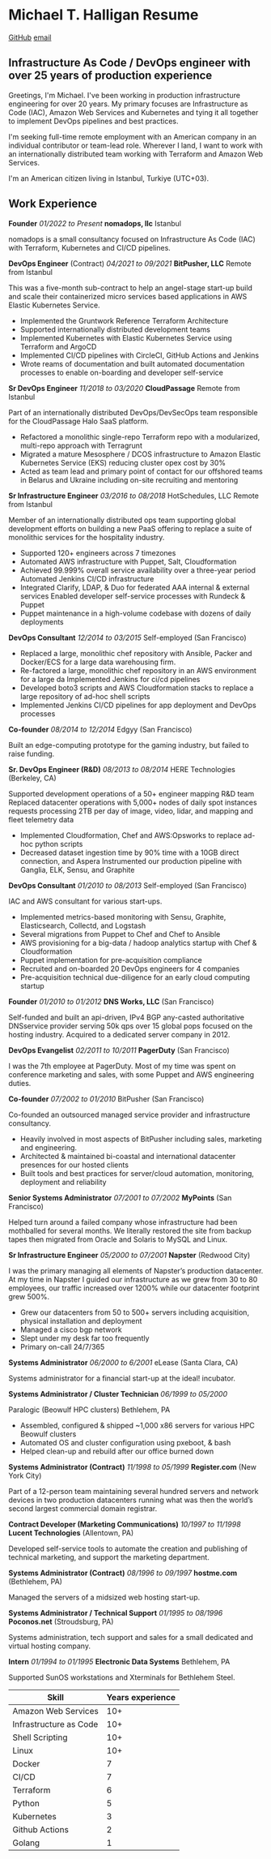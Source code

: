 # Michael T. Halligan Resume

[GitHub](https://github.com/cruftyoldsysadmin)
[email](mailto:mhalligan@nomadops.io)

## Infrastructure As Code / DevOps engineer with over 25 years of production experience

Greetings, I'm Michael. I've been working in production infrastructure engineering for over 20 years. My primary focuses are Infrastructure as Code (IAC), Amazon Web Services and Kubernetes and tying it all together to implement DevOps pipelines and best practices.

I'm seeking full-time remote employment with an American company in an individual contributor or team-lead role. Wherever I land, I want to work with an internationally distributed team working with Terraform and Amazon Web Services.

I'm an American citizen living in Istanbul, Turkiye (UTC+03).

## Work Experience

**Founder** _01/2022 to Present_
**nomadops, llc** Istanbul

nomadops is a small consultancy focused on Infrastructure As Code (IAC) with Terraform, Kubernetes and CI/CD pipelines.

**DevOps Engineer** (Contract) _04/2021 to 09/2021_
**BitPusher, LLC** Remote from Istanbul

This was a five-month sub-contract to help an angel-stage start-up build and scale their containerized micro services based applications in AWS Elastic Kubernetes Service.

* Implemented the Gruntwork Reference Terraform Architecture 
* Supported internationally distributed development teams
* Implemented Kubernetes with Elastic Kubernetes Service using Terraform and ArgoCD
* Implemented CI/CD pipelines with CircleCI, GitHub Actions and Jenkins
* Wrote reams of documentation and built automated documentation processes to enable on-boarding and developer self-service

**Sr DevOps Engineer** _11/2018 to 03/2020_
**CloudPassage** Remote from Istanbul

Part of an internationally distributed DevOps/DevSecOps team responsible for the CloudPassage Halo SaaS platform.

* Refactored a monolithic single-repo Terraform repo with a modularized, multi-repo approach with Terragrunt
* Migrated a mature Mesosphere / DCOS infrastructure to Amazon Elastic Kubernetes Service (EKS) reducing cluster opex cost by 30%
* Acted as team lead and primary point of contact for our offshored teams in Belarus and Ukraine including on-site recruiting and mentoring

**Sr Infrastructure Engineer** _03/2016 to 08/2018_
HotSchedules, LLC Remote from Istanbul

Member of an internationally distributed ops team supporting global development efforts on building a new PaaS offering to replace a suite of monolithic services for the hospitality industry.

* Supported 120+ engineers across 7 timezones
* Automated AWS infrastructure with Puppet, Salt, Cloudformation
* Achieved 99.999% overall service availability over a three-year period Automated Jenkins CI/CD infrastructure
* Integrated Clarify, LDAP, & Duo for federated AAA internal & external services Enabled developer self-service processes with Rundeck & Puppet
* Puppet maintenance in a high-volume codebase with dozens of daily deployments

**DevOps Consultant** _12/2014 to 03/2015_
Self-employed (San Francisco)

* Replaced a large, monolithic chef repository with Ansible, Packer and Docker/ECS for a large data warehousing firm.
* Re-factored a large, monolithic chef repository in an AWS environment for a large da Implemented Jenkins for ci/cd pipelines
* Developed boto3 scripts and AWS Cloudformation stacks to replace a large repository of ad-hoc shell scripts
* Implemented Jenkins CI/CD pipelines for app deployment and DevOps processes

**Co-founder** _08/2014 to 12/2014_
Edgyy (San Francisco)

Built an edge-computing prototype for the gaming industry, but failed to raise funding.

**Sr. DevOps Engineer (R&D)** _08/2013 to 08/2014_
HERE Technologies (Berkeley, CA)

Supported development operations of a 50+ engineer mapping R&D team Replaced datacenter operations with 5,000+ nodes of daily spot instances requests processing 2TB per day of image, video, lidar, and mapping and fleet telemetry data

* Implemented Cloudformation, Chef and AWS:Opsworks to replace ad-hoc python scripts
* Decreased dataset ingestion time by 90% time with a 10GB direct connection, and Aspera Instrumented our production pipeline with Ganglia, ELK, Sensu, and Graphite

**DevOps Consultant** _01/2010 to 08/2013_
Self-employed (San Francisco)

IAC and AWS consultant for various start-ups.

* Implemented metrics-based monitoring with Sensu, Graphite, Elasticsearch, Collectd, and Logstash
* Several migrations from Puppet to Chef and Chef to Ansible
* AWS provisioning for a big-data / hadoop analytics startup with Chef & Cloudformation
* Puppet implementation for pre-acquisition compliance
* Recruited and on-boarded 20 DevOps engineers for 4 companies 
* Pre-acquisition technical due-diligence for an early cloud computing startup

**Founder** _01/2010 to 01/2012_
**DNS Works, LLC** (San Francisco)

Self-funded and built an api-driven, IPv4 BGP any-casted authoritative DNSservice provider serving 50k qps over 15 global pops focused on the hosting industry. Acquired to a dedicated server company in 2012.

**DevOps Evangelist** _02/2011 to 10/2011_
**PagerDuty** (San Francisco)

I was the 7th employee at PagerDuty. Most of my time was spent on conference marketing and sales, with some Puppet and AWS engineering duties.

**Co-founder** _07/2002 to 01/2010_
BitPusher (San Francisco)

Co-founded an outsourced managed service provider and infrastructure consultancy.

* Heavily involved in most aspects of BitPusher including sales, marketing and engineering.
* Architected & maintained bi-coastal and international datacenter presences for our hosted clients
* Built tools and best practices for server/cloud automation, monitoring, deployment and reliability

**Senior Systems Administrator** _07/2001 to 07/2002_
**MyPoints** (San Francisco)

Helped turn around a failed company whose infrastructure had been mothballed for several months. We literally restored the site from backup tapes then migrated from Oracle and Solaris to MySQL and Linux.

**Sr Infrastructure Engineer** _05/2000 to 07/2001_
**Napster** (Redwood City)

I was the primary managing all elements of Napster’s production datacenter. At my time in Napster I guided our infrastructure as we grew from 30 to 80 employees,  our traffic increased over 1200% while our datacenter footprint grew 500%.

* Grew our datacenters from 50 to 500+ servers including acquisition, physical installation and deployment
* Managed a cisco bgp network
* Slept under my desk far too frequently 
* Primary on-call 24/7/365

**Systems Administrator** _06/2000 to 6/2001_
eLease (Santa Clara, CA)

Systems administrator for a financial start-up at the ideal! incubator.

**Systems Administrator / Cluster Technician** _06/1999 to 05/2000_

Paralogic (Beowulf HPC clusters) Bethlehem, PA

* Assembled, configured & shipped ~1,000 x86 servers for various HPC Beowulf clusters
* Automated OS and cluster configuration using pxeboot, & bash
* Helped clean-up and rebuild after our office burned down

**Systems Administrator (Contract)** _11/1998 to 05/1999_
**Register.com** (New York City)

Part of a 12-person team maintaining several hundred servers and network devices in two production datacenters running what was then the world’s second largest commercial domain registrar.

**Contract Developer (Marketing Communications)** _10/1997 to 11/1998_
**Lucent Technologies** (Allentown, PA)

Developed self-service tools to automate the creation and publishing of technical marketing, and support the marketing department.

**Systems Administrator (Contract)** _08/1996 to 09/1997_
**hostme.com** (Bethlehem, PA)

Managed the servers of a midsized web hosting start-up.

**Systems Administrator / Technical Support** _01/1995 to 08/1996_
**Poconos.net** (Stroudsburg, PA)

Systems administration, tech support and sales for a small dedicated and virtual hosting company.

**Intern** _01/1994 to 01/1995_
**Electronic Data Systems** Bethlehem, PA

Supported SunOS workstations and Xterminals for Bethlehem Steel.
  
|Skill|Years experience|
|----------------------|-----|
|Amazon Web Services   | 10+ |
|Infrastructure as Code| 10+ |
|Shell Scripting       | 10+ |
|Linux                 | 10+ |
|Docker                | 7   |
|CI/CD                 | 7   |
|Terraform             | 6   |
|Python                | 5   |
|Kubernetes            | 3   |
|Github Actions        | 2   |
|Golang                | 1   |
